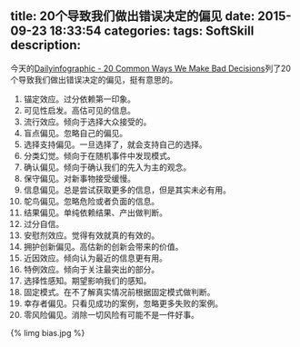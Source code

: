 title: 20个导致我们做出错误决定的偏见
date: 2015-09-23 18:33:54
categories:
tags: SoftSkill
description:
---
今天的[Dailyinfographic - 20 Common Ways We Make Bad Decisions](http://www.dailyinfographic.com/20-common-ways-we-make-bad-decisions)列了20个导致我们做出错误决定的偏见，挺有意思的。

1. 锚定效应。过分依赖第一印象。  
1. 可见性启发。高估可见的信息。  
1. 流行效应。倾向于选择大众接受的。  
1. 盲点偏见。忽略自己的偏见。  
1. 选择支持偏见。一旦选择了，就会支持自己的选择。  
1. 分类幻觉。倾向于在随机事件中发现模式。  
1. 确认偏见。倾向于确认我们的先入为主的观念。  
1. 保守偏见。对新事物接受缓慢。  
1. 信息偏见。总是尝试获取更多的信息，但是其实未必有用。  
1. 鸵鸟偏见。忽略危险或者负面的信息。  
1. 结果偏见。单纯依赖结果、产出做判断。  
1. 过分自信。  
1. 安慰剂效应。觉得有效就真的有效的。  
1. 拥护创新偏见。高估新的创新会带来的价值。  
1. 近因效应。倾向认为最近的信息更有用。  
1. 特例效应。倾向于关注最突出的部分。  
1. 选择性感知。期望影响我们的感知。  
1. 固定模式。在不了解真实情况前根据固定模式做判断。  
1. 幸存者偏见。只看见成功的案例，忽略更多失败的案例。  
1. 零风险偏见。消除一切风险有可能不是一件好事。  

{% limg bias.jpg %}